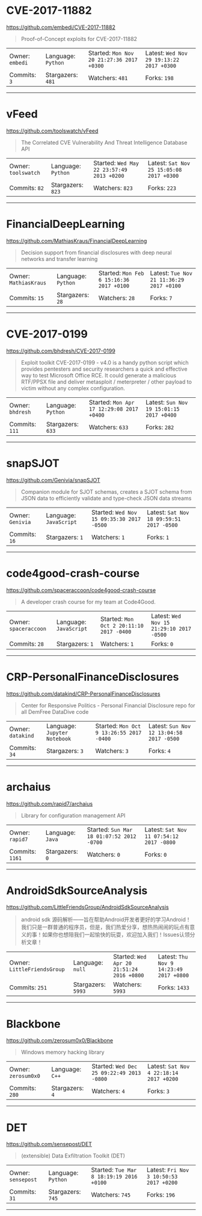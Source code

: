 # CVE-2017-11882

https://github.com/embedi/CVE-2017-11882
<blockquote>
Proof-of-Concept exploits for CVE-2017-11882
</blockquote>

<table>
<tr><td>Owner: <code>embedi</code></td>
    <td>Language: <code>Python</code></td>
    <td>Started: <code>Mon Nov 20 21:27:36 2017 +0300</code></td>
    <td>Latest: <code>Wed Nov 29 19:13:22 2017 +0300</code></td></tr>
<tr><td>Commits: <code>3</code></td>
    <td>Stargazers: <code>481</code></td>
    <td>Watchers: <code>481</code></td>
    <td>Forks: <code>198</code></td></tr>
</table>

---

# vFeed

https://github.com/toolswatch/vFeed
<blockquote>
The Correlated CVE Vulnerability And Threat Intelligence Database API
</blockquote>

<table>
<tr><td>Owner: <code>toolswatch</code></td>
    <td>Language: <code>Python</code></td>
    <td>Started: <code>Wed May 22 23:57:49 2013 +0200</code></td>
    <td>Latest: <code>Sat Nov 25 15:05:08 2017 +0300</code></td></tr>
<tr><td>Commits: <code>82</code></td>
    <td>Stargazers: <code>823</code></td>
    <td>Watchers: <code>823</code></td>
    <td>Forks: <code>223</code></td></tr>
</table>

---

# FinancialDeepLearning

https://github.com/MathiasKraus/FinancialDeepLearning
<blockquote>
Decision support from financial disclosures with deep neural networks and transfer learning
</blockquote>

<table>
<tr><td>Owner: <code>MathiasKraus</code></td>
    <td>Language: <code>Python</code></td>
    <td>Started: <code>Mon Feb 6 15:16:36 2017 +0100</code></td>
    <td>Latest: <code>Tue Nov 21 11:36:29 2017 +0100</code></td></tr>
<tr><td>Commits: <code>15</code></td>
    <td>Stargazers: <code>28</code></td>
    <td>Watchers: <code>28</code></td>
    <td>Forks: <code>7</code></td></tr>
</table>

---

# CVE-2017-0199

https://github.com/bhdresh/CVE-2017-0199
<blockquote>
Exploit toolkit CVE-2017-0199 - v4.0 is a handy python script which provides pentesters and security researchers a quick and effective way to test Microsoft Office RCE. It could generate a malicious RTF/PPSX file and deliver metasploit / meterpreter / other payload to victim without any complex configuration.
</blockquote>

<table>
<tr><td>Owner: <code>bhdresh</code></td>
    <td>Language: <code>Python</code></td>
    <td>Started: <code>Mon Apr 17 12:29:08 2017 +0400</code></td>
    <td>Latest: <code>Sun Nov 19 15:01:15 2017 +0400</code></td></tr>
<tr><td>Commits: <code>111</code></td>
    <td>Stargazers: <code>633</code></td>
    <td>Watchers: <code>633</code></td>
    <td>Forks: <code>282</code></td></tr>
</table>

---

# snapSJOT

https://github.com/Genivia/snapSJOT
<blockquote>
Companion module for SJOT schemas, creates a SJOT schema from JSON data to efficiently validate and type-check JSON data streams
</blockquote>

<table>
<tr><td>Owner: <code>Genivia</code></td>
    <td>Language: <code>JavaScript</code></td>
    <td>Started: <code>Wed Nov 15 09:35:30 2017 -0500</code></td>
    <td>Latest: <code>Sat Nov 18 09:59:51 2017 -0500</code></td></tr>
<tr><td>Commits: <code>16</code></td>
    <td>Stargazers: <code>1</code></td>
    <td>Watchers: <code>1</code></td>
    <td>Forks: <code>1</code></td></tr>
</table>

---

# code4good-crash-course

https://github.com/spaceraccoon/code4good-crash-course
<blockquote>
A developer crash course for my team at Code4Good.
</blockquote>

<table>
<tr><td>Owner: <code>spaceraccoon</code></td>
    <td>Language: <code>JavaScript</code></td>
    <td>Started: <code>Mon Oct 2 20:11:10 2017 -0400</code></td>
    <td>Latest: <code>Wed Nov 15 21:29:10 2017 -0500</code></td></tr>
<tr><td>Commits: <code>28</code></td>
    <td>Stargazers: <code>1</code></td>
    <td>Watchers: <code>1</code></td>
    <td>Forks: <code>0</code></td></tr>
</table>

---

# CRP-PersonalFinanceDisclosures

https://github.com/datakind/CRP-PersonalFinanceDisclosures
<blockquote>
Center for Responsive Politics - Personal Financial Disclosure repo for all DemFree DataDive code
</blockquote>

<table>
<tr><td>Owner: <code>datakind</code></td>
    <td>Language: <code>Jupyter Notebook</code></td>
    <td>Started: <code>Mon Oct 9 13:26:55 2017 -0400</code></td>
    <td>Latest: <code>Sun Nov 12 13:04:58 2017 -0500</code></td></tr>
<tr><td>Commits: <code>34</code></td>
    <td>Stargazers: <code>3</code></td>
    <td>Watchers: <code>3</code></td>
    <td>Forks: <code>4</code></td></tr>
</table>

---

# archaius

https://github.com/rapid7/archaius
<blockquote>
Library for configuration management API
</blockquote>

<table>
<tr><td>Owner: <code>rapid7</code></td>
    <td>Language: <code>Java</code></td>
    <td>Started: <code>Sun Mar 18 01:07:52 2012 -0700</code></td>
    <td>Latest: <code>Sat Nov 11 07:54:12 2017 -0800</code></td></tr>
<tr><td>Commits: <code>1161</code></td>
    <td>Stargazers: <code>0</code></td>
    <td>Watchers: <code>0</code></td>
    <td>Forks: <code>0</code></td></tr>
</table>

---

# AndroidSdkSourceAnalysis

https://github.com/LittleFriendsGroup/AndroidSdkSourceAnalysis
<blockquote>
android sdk 源码解析——旨在帮助Android开发者更好的学习Android！我们只是一群普通的程序员，但是，我们热爱分享，想热热闹闹的玩点有意义的事！如果你也想陪我们一起愉快的玩耍，欢迎加入我们！Issues认领分析文章！
</blockquote>

<table>
<tr><td>Owner: <code>LittleFriendsGroup</code></td>
    <td>Language: <code>null</code></td>
    <td>Started: <code>Wed Apr 20 21:51:24 2016 +0800</code></td>
    <td>Latest: <code>Thu Nov 9 14:23:49 2017 +0800</code></td></tr>
<tr><td>Commits: <code>251</code></td>
    <td>Stargazers: <code>5993</code></td>
    <td>Watchers: <code>5993</code></td>
    <td>Forks: <code>1433</code></td></tr>
</table>

---

# Blackbone

https://github.com/zerosum0x0/Blackbone
<blockquote>
Windows memory hacking library
</blockquote>

<table>
<tr><td>Owner: <code>zerosum0x0</code></td>
    <td>Language: <code>C++</code></td>
    <td>Started: <code>Wed Dec 25 09:22:49 2013 -0800</code></td>
    <td>Latest: <code>Sat Nov 4 22:18:14 2017 +0200</code></td></tr>
<tr><td>Commits: <code>280</code></td>
    <td>Stargazers: <code>4</code></td>
    <td>Watchers: <code>4</code></td>
    <td>Forks: <code>3</code></td></tr>
</table>

---

# DET

https://github.com/sensepost/DET
<blockquote>
(extensible) Data Exfiltration Toolkit (DET)
</blockquote>

<table>
<tr><td>Owner: <code>sensepost</code></td>
    <td>Language: <code>Python</code></td>
    <td>Started: <code>Tue Mar 8 18:19:19 2016 +0100</code></td>
    <td>Latest: <code>Fri Nov 3 10:50:53 2017 +0200</code></td></tr>
<tr><td>Commits: <code>31</code></td>
    <td>Stargazers: <code>745</code></td>
    <td>Watchers: <code>745</code></td>
    <td>Forks: <code>196</code></td></tr>
</table>

---

